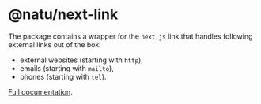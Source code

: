 # @natu/next-link

The package contains a wrapper for the `next.js` link that handles following external links out of the box:

- external websites (starting with `http`),
- emails (starting with `mailto`),
- phones (starting with `tel`).

[Full documentation](https://naturaily-starter-docs.vercel.app/packages/next-link).
